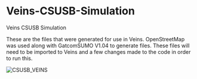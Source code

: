 # Veins-CSUSB-Simulation
Veins CSUSB  Simulation

These are the files that were generated for use in Veins. OpenStreetMap was used along with GatcomSUMO V1.04 to generate files. These files will need to be imported to Veins and a few changes made to the code in order to run this.

![CSUSB_VEINS](https://user-images.githubusercontent.com/22214754/136503738-c49cee9a-d2c9-41da-94ec-4c1d84355cd7.gif)
